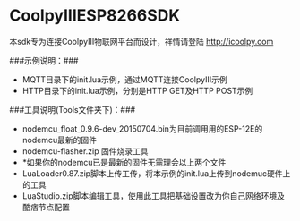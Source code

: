 # CoolpyIIIESP8266SDK
本sdk专为连接CoolpyIII物联网平台而设计，祥情请登陆 http://icoolpy.com

###示例说明：###
- MQTT目录下的init.lua示例，通过MQTT连接CoolpyIII示例
- HTTP目录下的init.lua示例，分别是HTTP GET及HTTP POST示例


###工具说明(Tools文件夹下)：###
- nodemcu_float_0.9.6-dev_20150704.bin为目前调用用的ESP-12E的nodemcu最新的固件
- nodemcu-flasher.zip 固件烧录工具
- *如果你的nodemcu已是最新的固件无需理会以上两个文件
- LuaLoader0.87.zip脚本上传工传，将本示例的init.lua上传到nodemuc硬件上的工具
- LuaStudio.zip脚本编辑工具，使用此工具把基础设置改为你自己网络环境及酷痞节点配置
